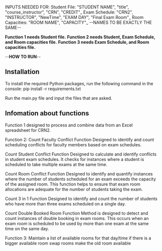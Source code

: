 INPUTS NEEDED FOR:
Student File: "STUDENT NAME", "title", "course_instructor", "CRN", "CREDIT"_
Exam Schedule: "CRN2", "INSTRUCTOR", "NewTime", "EXAM DAY", "Final Exam Room"_
Room Capacities: "ROOM NAME", "CAPACITY"_
--NAMES TO BE EXACTLY THE SAME--

**Function 1 needs Student file.**
**Function 2 needs Student, Exam Schedule, and Room capacities file.**
**Function 3 needs Exam Schedule, and Room capacities file.**


--**HOW TO RUN**--
## Installation

To install the required Python packages, run the following command in the console:
pip install -r requirements.txt

Run the main.py file and input the files that are asked.


## Infomation about functions
Function 1 designed to process and combine data from an Excel spreadsheet for CRN2.

Function 2:
Count Faculty Conflict Function Designed to identify and count scheduling conflicts for faculty members based on exam schedules.

Count Student Conflict Function Designed to calculate and identify conflicts in student exam schedules. It checks for instances where a student is scheduled to take multiple exams at the same time.

Count Room Conflict Function  Designed to identify and quantify instances where the number of students scheduled for an exam exceeds the capacity of the assigned room. This function helps to ensure that exam room allocations are adequate for the number of students taking the exam.

Count 3 in 1 Function  Designed to identify and count the number of students who have more than three exams scheduled on a single day. 

Count Double Booked Room Function Method is designed to detect and count instances of double booking in exam rooms. This occurs when an exam room is scheduled to be used by more than one exam at the same time on the same day.

Function 3:
Maintain a list of available rooms for that day/time if there is a bigger available room swap rooms make the old room available

